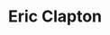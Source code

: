 ---
title: "Eric Clapton"
summary: "Prolific English blues-rock guitarist, singer, songwriter/composer, and producer, affectionately known as \"Slow Hand\". Born 30 March, 1945 in Ripley, Surrey, England, UK. Early career timeline: October 1963-March 1965. April 1965-June 1965; October 1965-July 1966. March 1966. July 1966-May 1968. 8 February 1969-August 1969. Spring 1970-1971 His holding company was from 20 October 1967 to 6 November 2018. Recipient of eighteen Grammy, four Ivor Novello awards, and the Brit Award for Outstanding Contribution to Music. Three times inducted into Rock And Roll Hall of Fame in 2000 . Inducted into Songwriters Hall of Fame in 2001. Received the Order of the British Empire in 2004. Son of but he was raised by her mother after giving birth at age sixteen. His partner from late 1960s to 1974 was . Married to from 27 March 1979 to 1989. In 1984, he began a relationship with . Although they were married to other partners at the time, they had a daughter together, ; her existence was kept from the public until the media realised she was his child in 1991. He had an affair with Italian model who gave birth to their son, Conor . He married on 1 January 2002 in his birthplace; together they have three daughters, , , and ."
image: "eric-clapton.jpg"
apple_music_artist_url: "https://music.apple.com/gb/artist/eric-clapton/123853"
---